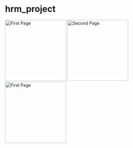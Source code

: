 # hrm_project

<div>
    <img src="images/1-removebg-preview" alt="First Page" width="200"/>
    <img src="images/2-removebg-preview" alt="Second Page" width="200"/> 
    <img src="images/3-removebg-preview" alt="First Page" width="200"/>
<!--     <img src="images/4-removebg-preview" alt="Second Page" width="200"/>  
    <img src="images/5-removebg-preview" alt="First Page" width="200"/>
    <img src="images/6-removebg-preview" alt="Second Page" width="200"/>  
    <img src="images/7-removebg-preview" alt="First Page" width="200"/>
    <img src="images/8-removebg-preview" alt="Second Page" width="200"/>  
    <img src="images/9-removebg-preview" alt="First Page" width="200"/>
    <img src="images/10-removebg-preview" alt="Second Page" width="200"/>  
 -->
</div>

